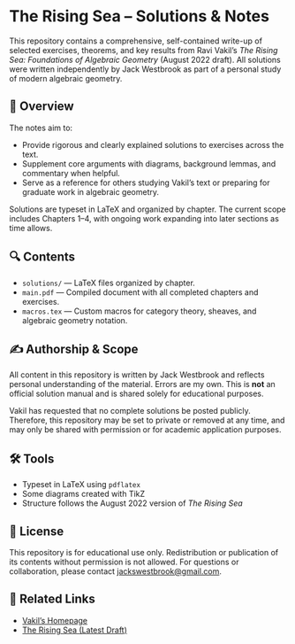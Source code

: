 # The Rising Sea – Solutions & Notes

This repository contains a comprehensive, self-contained write-up of selected exercises, theorems, and key results from Ravi Vakil’s *The Rising Sea: Foundations of Algebraic Geometry* (August 2022 draft). All solutions were written independently by Jack Westbrook as part of a personal study of modern algebraic geometry.

## 📘 Overview

The notes aim to:
- Provide rigorous and clearly explained solutions to exercises across the text.
- Supplement core arguments with diagrams, background lemmas, and commentary when helpful.
- Serve as a reference for others studying Vakil’s text or preparing for graduate work in algebraic geometry.

Solutions are typeset in LaTeX and organized by chapter. The current scope includes Chapters 1–4, with ongoing work expanding into later sections as time allows.

## 🔍 Contents

- `solutions/` — LaTeX files organized by chapter.
- `main.pdf` — Compiled document with all completed chapters and exercises.
- `macros.tex` — Custom macros for category theory, sheaves, and algebraic geometry notation.

## ✍️ Authorship & Scope

All content in this repository is written by Jack Westbrook and reflects personal understanding of the material. Errors are my own. This is **not** an official solution manual and is shared solely for educational purposes.

Vakil has requested that no complete solutions be posted publicly. Therefore, this repository may be set to private or removed at any time, and may only be shared with permission or for academic application purposes.

## 🛠️ Tools

- Typeset in LaTeX using `pdflatex`
- Some diagrams created with TikZ
- Structure follows the August 2022 version of *The Rising Sea*

## 📄 License

This repository is for educational use only. Redistribution or publication of its contents without permission is not allowed. For questions or collaboration, please contact [jackswestbrook@gmail.com](mailto:jackswestbrook@gmail.com).

## 🔗 Related Links

- [Vakil’s Homepage](http://math.stanford.edu/~vakil/)
- [The Rising Sea (Latest Draft)](http://math.stanford.edu/~vakil/216blog/FOAGnov1817public.pdf)


